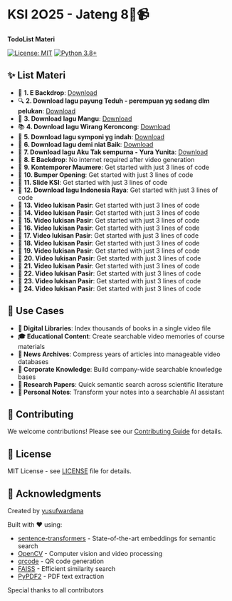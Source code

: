 # KSI 2O25 - Jateng 8🧠📹

**TodoList Materi**

[![License: MIT](https://img.shields.io/badge/License-MIT-yellow.svg)](https://opensource.org/licenses/MIT)
[![Python 3.8+](https://img.shields.io/badge/python-3.8+-blue.svg)](https://www.python.org/downloads/)

## ✨ List Materi

- 🎥 **1. E Backdrop**: [Download](https://drive.google.com/file/d/1wL7FAlF8ApWPrUnjhO0lGJymobOSW9QQ/view?usp=drive_link)
- 🔍 **2. Download lagu payung Teduh - perempuan yg sedang dlm pelukan**: [Download](https://drive.google.com/file/d/1wL7FAlF8ApWPrUnjhO0lGJymobOSW9QQ/view?usp=drive_link)
- 💬 **3. Download lagu Mangu**:  [Download](https://drive.google.com/file/d/1wL7FAlF8ApWPrUnjhO0lGJymobOSW9QQ/view?usp=drive_link)
- 📚 **4. Download lagu Wirang Keroncong**:  [Download](https://drive.google.com/file/d/1wL7FAlF8ApWPrUnjhO0lGJymobOSW9QQ/view?usp=drive_link)
- 🚀 **5. Download lagu symponi yg indah**:  [Download](https://drive.google.com/file/d/1wL7FAlF8ApWPrUnjhO0lGJymobOSW9QQ/view?usp=drive_link)
- 💾 **6. Download lagu demi niat Baik**:  [Download](https://drive.google.com/file/d/1wL7FAlF8ApWPrUnjhO0lGJymobOSW9QQ/view?usp=drive_link)
- 🔌 **7. Download lagu Aku Tak sempurna - Yura Yunita**: [Download](https://drive.google.com/file/d/1wL7FAlF8ApWPrUnjhO0lGJymobOSW9QQ/view?usp=drive_link)
- 🎥 **8. E Backdrop**: No internet required after video generation
- 🔧 **9. Kontemporer Maumere**: Get started with just 3 lines of code
- 🎥 **10. Bumper Opening**: Get started with just 3 lines of code
- 🎥 **11. Slide KSI**: Get started with just 3 lines of code
- 🎥 **12. Download lagu Indonesia Raya**: Get started with just 3 lines of code
- 🎥 **13. Video lukisan Pasir**: Get started with just 3 lines of code
- 🎥 **14. Video lukisan Pasir**: Get started with just 3 lines of code
- 🎥 **15. Video lukisan Pasir**: Get started with just 3 lines of code
- 🎥 **16. Video lukisan Pasir**: Get started with just 3 lines of code
- 🎥 **17. Video lukisan Pasir**: Get started with just 3 lines of code
- 🎥 **18. Video lukisan Pasir**: Get started with just 3 lines of code
- 🎥 **19. Video lukisan Pasir**: Get started with just 3 lines of code
- 🎥 **20. Video lukisan Pasir**: Get started with just 3 lines of code
- 🎥 **21. Video lukisan Pasir**: Get started with just 3 lines of code
- 🎥 **22. Video lukisan Pasir**: Get started with just 3 lines of code
- 🎥 **23. Video lukisan Pasir**: Get started with just 3 lines of code
- 🎥 **24. Video lukisan Pasir**: Get started with just 3 lines of code

## 🎯 Use Cases

- **📖 Digital Libraries**: Index thousands of books in a single video file
- **🎓 Educational Content**: Create searchable video memories of course materials
- **📰 News Archives**: Compress years of articles into manageable video databases
- **💼 Corporate Knowledge**: Build company-wide searchable knowledge bases
- **🔬 Research Papers**: Quick semantic search across scientific literature
- **📝 Personal Notes**: Transform your notes into a searchable AI assistant

## 🤝 Contributing

We welcome contributions! Please see our [Contributing Guide](CONTRIBUTING.md) for details.

## 📄 License

MIT License - see [LICENSE](LICENSE) file for details.

## 🙏 Acknowledgments

Created by [yusufwardana](https://github.com/yusufwardana)

Built with ❤️ using:
- [sentence-transformers](https://www.sbert.net/) - State-of-the-art embeddings for semantic search
- [OpenCV](https://opencv.org/) - Computer vision and video processing
- [qrcode](https://github.com/lincolnloop/python-qrcode) - QR code generation
- [FAISS](https://github.com/facebookresearch/faiss) - Efficient similarity search
- [PyPDF2](https://github.com/py-pdf/pypdf) - PDF text extraction

Special thanks to all contributors
